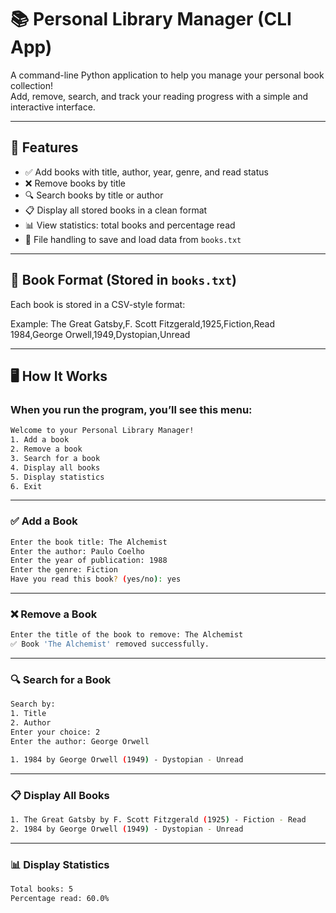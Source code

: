 # 📚 Personal Library Manager (CLI App)

A command-line Python application to help you manage your personal book collection!  
Add, remove, search, and track your reading progress with a simple and interactive interface.

---

## 🔧 Features

- ✅ Add books with title, author, year, genre, and read status  
- ❌ Remove books by title  
- 🔍 Search books by title or author  
- 📋 Display all stored books in a clean format  
- 📊 View statistics: total books and percentage read  
- 💾 File handling to save and load data from `books.txt`

---

## 📂 Book Format (Stored in `books.txt`)

Each book is stored in a CSV-style format:

Example: The Great Gatsby,F. Scott Fitzgerald,1925,Fiction,Read 1984,George Orwell,1949,Dystopian,Unread

---

## 🖥️ How It Works

### When you run the program, you’ll see this menu:

```bash
Welcome to your Personal Library Manager!
1. Add a book
2. Remove a book
3. Search for a book
4. Display all books
5. Display statistics
6. Exit
```
---

### ✅ Add a Book

```bash
Enter the book title: The Alchemist  
Enter the author: Paulo Coelho  
Enter the year of publication: 1988  
Enter the genre: Fiction  
Have you read this book? (yes/no): yes 
```

---

### ❌ Remove a Book
``` bash
Enter the title of the book to remove: The Alchemist  
✅ Book 'The Alchemist' removed successfully.
```

---

### 🔍 Search for a Book

```bash
Search by:
1. Title
2. Author
Enter your choice: 2
Enter the author: George Orwell

1. 1984 by George Orwell (1949) - Dystopian - Unread
```

---

### 📋 Display All Books
```bash
1. The Great Gatsby by F. Scott Fitzgerald (1925) - Fiction - Read  
2. 1984 by George Orwell (1949) - Dystopian - Unread  
```

---

### 📊 Display Statistics

```bash
Total books: 5  
Percentage read: 60.0%
```